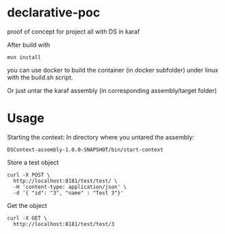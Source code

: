 # declarative-poc
proof of concept for project all with DS in karaf

After build with
```
mvn install
```
  
you can use docker to build the container (in docker subfolder) under linux with the build.sh script.

Or just untar the karaf assembly (in corresponding assembly/target folder)

# Usage
Starting the context: In directory where you untared the assembly:
```
DSContext-assembly-1.0.0-SNAPSHOT/bin/start-context
```

Store a test object
```
curl -X POST \
  http://localhost:8181/test/test/ \
  -H 'content-type: application/json' \
  -d '{ "id": "3", "name" : "Test 3"}'
```

Get the object
```
curl -X GET \
  http://localhost:8181/test/test/3
```
